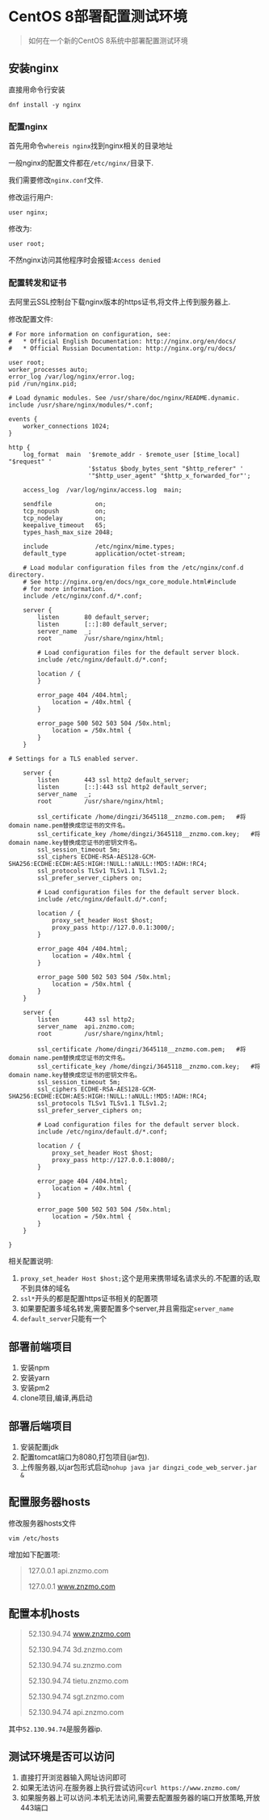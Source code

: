 # CentOS 8部署配置测试环境

> 如何在一个新的CentOS 8系统中部署配置测试环境

## 安装nginx

直接用命令行安装

```shell
dnf install -y nginx
```

### **配置nginx**

首先用命令`whereis nginx`找到nginx相关的目录地址

一般nginx的配置文件都在`/etc/nginx/`目录下.

我们需要修改`nginx.conf`文件.

修改运行用户:

```shell
user nginx;
```

修改为:

```shell
user root;
```

不然nginx访问其他程序时会报错:`Access denied`

### **配置转发和证书**

去阿里云SSL控制台下载nginx版本的https证书,将文件上传到服务器上.

修改配置文件:

```nginx
# For more information on configuration, see:
#   * Official English Documentation: http://nginx.org/en/docs/
#   * Official Russian Documentation: http://nginx.org/ru/docs/

user root;
worker_processes auto;
error_log /var/log/nginx/error.log;
pid /run/nginx.pid;

# Load dynamic modules. See /usr/share/doc/nginx/README.dynamic.
include /usr/share/nginx/modules/*.conf;

events {
    worker_connections 1024;
}

http {
    log_format  main  '$remote_addr - $remote_user [$time_local] "$request" '
                      '$status $body_bytes_sent "$http_referer" '
                      '"$http_user_agent" "$http_x_forwarded_for"';

    access_log  /var/log/nginx/access.log  main;

    sendfile            on;
    tcp_nopush          on;
    tcp_nodelay         on;
    keepalive_timeout   65;
    types_hash_max_size 2048;

    include             /etc/nginx/mime.types;
    default_type        application/octet-stream;

    # Load modular configuration files from the /etc/nginx/conf.d directory.
    # See http://nginx.org/en/docs/ngx_core_module.html#include
    # for more information.
    include /etc/nginx/conf.d/*.conf;

    server {
        listen       80 default_server;
        listen       [::]:80 default_server;
        server_name  _;
        root         /usr/share/nginx/html;

        # Load configuration files for the default server block.
        include /etc/nginx/default.d/*.conf;

        location / {
        }

        error_page 404 /404.html;
            location = /40x.html {
        }

        error_page 500 502 503 504 /50x.html;
            location = /50x.html {
        }
    }

# Settings for a TLS enabled server.

    server {
        listen       443 ssl http2 default_server;
        listen       [::]:443 ssl http2 default_server;
        server_name  _;
        root         /usr/share/nginx/html;

        ssl_certificate /home/dingzi/3645118__znzmo.com.pem;   #将domain name.pem替换成您证书的文件名。
        ssl_certificate_key /home/dingzi/3645118__znzmo.com.key;   #将domain name.key替换成您证书的密钥文件名。
        ssl_session_timeout 5m;
        ssl_ciphers ECDHE-RSA-AES128-GCM-SHA256:ECDHE:ECDH:AES:HIGH:!NULL:!aNULL:!MD5:!ADH:!RC4;
        ssl_protocols TLSv1 TLSv1.1 TLSv1.2;
        ssl_prefer_server_ciphers on;

        # Load configuration files for the default server block.
        include /etc/nginx/default.d/*.conf;

        location / {
            proxy_set_header Host $host;
            proxy_pass http://127.0.0.1:3000/;
        }

        error_page 404 /404.html;
            location = /40x.html {
        }

        error_page 500 502 503 504 /50x.html;
            location = /50x.html {
        }
    }

    server {
        listen       443 ssl http2;
        server_name  api.znzmo.com;
        root         /usr/share/nginx/html;

        ssl_certificate /home/dingzi/3645118__znzmo.com.pem;   #将domain name.pem替换成您证书的文件名。
        ssl_certificate_key /home/dingzi/3645118__znzmo.com.key;   #将domain name.key替换成您证书的密钥文件名。
        ssl_session_timeout 5m;
        ssl_ciphers ECDHE-RSA-AES128-GCM-SHA256:ECDHE:ECDH:AES:HIGH:!NULL:!aNULL:!MD5:!ADH:!RC4;
        ssl_protocols TLSv1 TLSv1.1 TLSv1.2;
        ssl_prefer_server_ciphers on;

        # Load configuration files for the default server block.
        include /etc/nginx/default.d/*.conf;

        location / {
            proxy_set_header Host $host;
            proxy_pass http://127.0.0.1:8080/;
        }

        error_page 404 /404.html;
            location = /40x.html {
        }

        error_page 500 502 503 504 /50x.html;
            location = /50x.html {
        }
    }

}
```

相关配置说明:

1. `proxy_set_header Host $host;`这个是用来携带域名请求头的.不配置的话,取不到具体的域名
2. `ssl*`开头的都是配置https证书相关的配置项
3. 如果要配置多域名转发,需要配置多个server,并且需指定`server_name`
4. `default_server`只能有一个

## 部署前端项目

1. 安装npm
2. 安装yarn
3. 安装pm2
4. clone项目,编译,再启动

## 部署后端项目

1. 安装配置jdk
2. 配置tomcat端口为8080,打包项目(jar包).
3. 上传服务器,以jar包形式启动`nohup java jar dingzi_code_web_server.jar &`

## 配置服务器hosts

修改服务器hosts文件

```shell
vim /etc/hosts
```

增加如下配置项:

> 127.0.0.1 api.znzmo.com
>
> 127.0.0.1 www.znzmo.com

## 配置本机hosts

> 52.130.94.74 www.znzmo.com
>
> 52.130.94.74 3d.znzmo.com
>
> 52.130.94.74 su.znzmo.com
>
> 52.130.94.74 tietu.znzmo.com
>
> 52.130.94.74 sgt.znzmo.com
>
> 52.130.94.74 api.znzmo.com

其中`52.130.94.74`是服务器ip.

## 测试环境是否可以访问

1. 直接打开浏览器输入网址访问即可
2. 如果无法访问.在服务器上执行尝试访问`curl https://www.znzmo.com/`
3. 如果服务器上可以访问.本机无法访问,需要去配置服务器的端口开放策略,开放443端口
